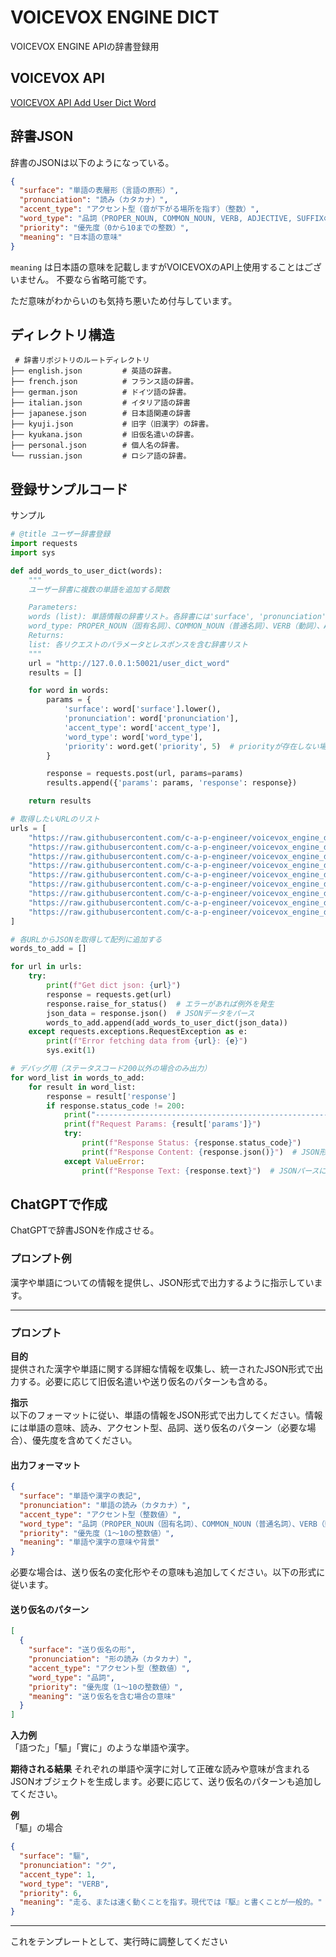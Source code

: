 # VOICEVOX ENGINE DICT

VOICEVOX ENGINE APIの辞書登録用

## VOICEVOX API

[VOICEVOX API Add User Dict Word](https://voicevox.github.io/voicevox_engine/api/#tag/%E3%83%A6%E3%83%BC%E3%82%B6%E3%83%BC%E8%BE%9E%E6%9B%B8/operation/add_user_dict_word_user_dict_word_post)

## 辞書JSON


辞書のJSONは以下のようになっている。

```json
{
  "surface": "単語の表層形（言語の原形）",
  "pronunciation": "読み（カタカナ）",
  "accent_type": "アクセント型（音が下がる場所を指す）（整数）",
  "word_type": "品詞（PROPER_NOUN, COMMON_NOUN, VERB, ADJECTIVE, SUFFIXのいずれか）",
  "priority": "優先度（0から10までの整数）",
  "meaning": "日本語の意味"
}
```

`meaning` は日本語の意味を記載しますがVOICEVOXのAPI上使用することはございません。
不要なら省略可能です。

ただ意味がわからいのも気持ち悪いため付与しています。

## ディレクトリ構造

```
 # 辞書リポジトリのルートディレクトリ
├── english.json         # 英語の辞書。
├── french.json          # フランス語の辞書。
├── german.json          # ドイツ語の辞書。
├── italian.json         # イタリア語の辞書
├── japanese.json        # 日本語関連の辞書
├── kyuji.json           # 旧字（旧漢字）の辞書。
├── kyukana.json         # 旧仮名遣いの辞書。
├── personal.json        # 個人名の辞書。
└── russian.json         # ロシア語の辞書。
```

## 登録サンプルコード

サンプル
```python
# @title ユーザー辞書登録
import requests
import sys

def add_words_to_user_dict(words):
    """
    ユーザー辞書に複数の単語を追加する関数

    Parameters:
    words (list): 単語情報の辞書リスト。各辞書には'surface', 'pronunciation', 'accent_type', 'word_type'のキーが含まれる。
    word_type: PROPER_NOUN（固有名詞）、COMMON_NOUN（普通名詞）、VERB（動詞）、ADJECTIVE（形容詞）、SUFFIX（語尾）のいずれか
    Returns:
    list: 各リクエストのパラメータとレスポンスを含む辞書リスト
    """
    url = "http://127.0.0.1:50021/user_dict_word"
    results = []

    for word in words:
        params = {
            'surface': word['surface'].lower(),
            'pronunciation': word['pronunciation'],
            'accent_type': word['accent_type'],
            'word_type': word['word_type'],
            'priority': word.get('priority', 5)  # priorityが存在しない場合は5を指定
        }

        response = requests.post(url, params=params)
        results.append({'params': params, 'response': response})

    return results

# 取得したいURLのリスト
urls = [
    "https://raw.githubusercontent.com/c-a-p-engineer/voicevox_engine_dict/refs/heads/master/english.json", # 英語
    "https://raw.githubusercontent.com/c-a-p-engineer/voicevox_engine_dict/refs/heads/master/french.json", # フランス語
    "https://raw.githubusercontent.com/c-a-p-engineer/voicevox_engine_dict/refs/heads/master/german.json", # ドイツ語
    "https://raw.githubusercontent.com/c-a-p-engineer/voicevox_engine_dict/refs/heads/master/italian.json", # イタリア語
    "https://raw.githubusercontent.com/c-a-p-engineer/voicevox_engine_dict/refs/heads/master/russian.json", # ロシア語
    "https://raw.githubusercontent.com/c-a-p-engineer/voicevox_engine_dict/refs/heads/master/japanese.json", # 日本語
    "https://raw.githubusercontent.com/c-a-p-engineer/voicevox_engine_dict/refs/heads/master/kyuji.json", # 旧字
    "https://raw.githubusercontent.com/c-a-p-engineer/voicevox_engine_dict/refs/heads/master/kyukana.json", # 旧仮名
    "https://raw.githubusercontent.com/c-a-p-engineer/voicevox_engine_dict/refs/heads/master/personal.json", # 個人名
]

# 各URLからJSONを取得して配列に追加する
words_to_add = []

for url in urls:
    try:
        print(f"Get dict json: {url}")
        response = requests.get(url)
        response.raise_for_status()  # エラーがあれば例外を発生
        json_data = response.json()  # JSONデータをパース
        words_to_add.append(add_words_to_user_dict(json_data))
    except requests.exceptions.RequestException as e:
        print(f"Error fetching data from {url}: {e}")
        sys.exit(1)

# デバッグ用（ステータスコード200以外の場合のみ出力）
for word_list in words_to_add:
    for result in word_list:
        response = result['response']
        if response.status_code != 200:
            print("---------------------------------------------------------------------------")
            print(f"Request Params: {result['params']}")
            try:
                print(f"Response Status: {response.status_code}")
                print(f"Response Content: {response.json()}")  # JSON形式のレスポンス内容を表示
            except ValueError:
                print(f"Response Text: {response.text}")  # JSONパースに失敗した場合はテキストを表示
```

## ChatGPTで作成

ChatGPTで辞書JSONを作成させる。

### プロンプト例

漢字や単語についての情報を提供し、JSON形式で出力するように指示しています。

---

### プロンプト
**目的**  
提供された漢字や単語に関する詳細な情報を収集し、統一されたJSON形式で出力する。必要に応じて旧仮名遣いや送り仮名のパターンも含める。

**指示**  
以下のフォーマットに従い、単語の情報をJSON形式で出力してください。情報には単語の意味、読み、アクセント型、品詞、送り仮名のパターン（必要な場合）、優先度を含めてください。

#### 出力フォーマット
```json
{
  "surface": "単語や漢字の表記",
  "pronunciation": "単語の読み（カタカナ）",
  "accent_type": "アクセント型（整数値）",
  "word_type": "品詞（PROPER_NOUN（固有名詞）、COMMON_NOUN（普通名詞）、VERB（動詞）、ADJECTIVE（形容詞）、SUFFIX（語尾）のいずれか）",
  "priority": "優先度（1～10の整数値）",
  "meaning": "単語や漢字の意味や背景"
}
```

必要な場合は、送り仮名の変化形やその意味も追加してください。以下の形式に従います。

#### 送り仮名のパターン
```json
[
  {
    "surface": "送り仮名の形",
    "pronunciation": "形の読み（カタカナ）",
    "accent_type": "アクセント型（整数値）",
    "word_type": "品詞",
    "priority": "優先度（1～10の整数値）",
    "meaning": "送り仮名を含む場合の意味"
  }
]
```

**入力例**  
「語つた」「驅」「實に」のような単語や漢字。

**期待される結果**
それぞれの単語や漢字に対して正確な読みや意味が含まれるJSONオブジェクトを生成します。必要に応じて、送り仮名のパターンも追加してください。

**例**  
「驅」の場合
```json
{
  "surface": "驅",
  "pronunciation": "ク",
  "accent_type": 1,
  "word_type": "VERB",
  "priority": 6,
  "meaning": "走る、または速く動くことを指す。現代では『駆』と書くことが一般的。"
}
```

---

これをテンプレートとして、実行時に調整してください
